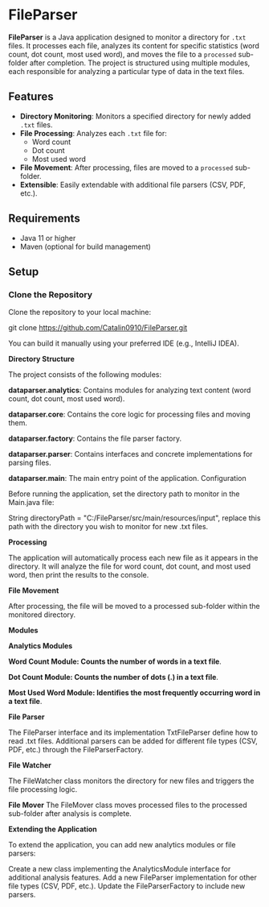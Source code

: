 # FileParser

**FileParser** is a Java application designed to monitor a directory for `.txt` files. It processes each file, analyzes its content for specific statistics (word count, dot count, most used word), and moves the file to a `processed` sub-folder after completion. The project is structured using multiple modules, each responsible for analyzing a particular type of data in the text files.

## Features

- **Directory Monitoring**: Monitors a specified directory for newly added `.txt` files.
- **File Processing**: Analyzes each `.txt` file for:
    - Word count
    - Dot count
    - Most used word
- **File Movement**: After processing, files are moved to a `processed` sub-folder.
- **Extensible**: Easily extendable with additional file parsers (CSV, PDF, etc.).

## Requirements

- Java 11 or higher
- Maven (optional for build management)

## Setup

### Clone the Repository

Clone the repository to your local machine:

git clone https://github.com/Catalin0910/FileParser.git

You can build it manually using your preferred IDE (e.g., IntelliJ IDEA).

**Directory Structure**

The project consists of the following modules:

**dataparser.analytics**: Contains modules for analyzing text content (word count, dot count, most used word).

**dataparser.core**: Contains the core logic for processing files and moving them.

**dataparser.factory**: Contains the file parser factory.

**dataparser.parser**: Contains interfaces and concrete implementations for parsing files.

**dataparser.main**: The main entry point of the application.
Configuration

Before running the application, set the directory path to monitor in the Main.java file:

String directoryPath = "C:/FileParser/src/main/resources/input", replace this path with the directory you wish to monitor for new .txt files.

**Processing**

The application will automatically process each new file as it appears in the directory. It will analyze the file for word count, dot count, and most used word, then print the results to the console.

**File Movement**

After processing, the file will be moved to a processed sub-folder within the monitored directory.

**Modules**

**Analytics Modules**

**Word Count Module: Counts the number of words in a text file**.

**Dot Count Module: Counts the number of dots (.) in a text file**.

**Most Used Word Module: Identifies the most frequently occurring word in a text file**.

**File Parser**

The FileParser interface and its implementation TxtFileParser define how to read .txt files. Additional parsers can be added for different file types (CSV, PDF, etc.) through the FileParserFactory.

**File Watcher**

The FileWatcher class monitors the directory for new files and triggers the file processing logic.

**File Mover**
The FileMover class moves processed files to the processed sub-folder after analysis is complete.

**Extending the Application**

To extend the application, you can add new analytics modules or file parsers:

Create a new class implementing the AnalyticsModule interface for additional analysis features.
Add a new FileParser implementation for other file types (CSV, PDF, etc.).
Update the FileParserFactory to include new parsers.
